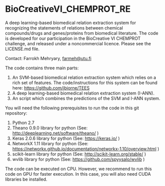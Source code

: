 # BioCreativeVI_CHEMPROT_RE
A deep learning-based biomedical relation extraction system for recognizing the statements of relations between chemical compounds/drugs and genes/proteins from biomedical literature. The code is developed for our participation in the BioCreative VI CHEMPROT challenge, and released under a noncommercial licence. Please see the LICENSE.md file. 

Contact: Farrokh Mehryary, farmeh@utu.fi

The code contains three main parts:
1) An SVM-based biomedical relation extraction system which relies on a rich set of features. 
The code/instructions for this system can be found here: https://github.com/jbjorne/TEES
2) A deep learning-based biomedical relation extraction system (I-ANN).
3) An script which combines the predictions of the SVM and I-ANN system. 

You will need the following prerequisites to run the code in this git repository:
1) Python 2.7
2) Theano 0.9.0 library for python (See: http://deeplearning.net/software/theano/ )
3) Keras 2.0.6  library for python (See: https://keras.io/ )
4) NetworkX 1.11 library for python (See: https://networkx.github.io/documentation/networkx-1.10/overview.html )
5) scikit-learn library for python (See: http://scikit-learn.org/stable/ )
6) wvlib library for python (See: https://github.com/spyysalo/wvlib )

The code can be executed on CPU. However, we recommend to run this code on GPU for faster execution. 
In this case, you will also need CUDA libraries be installed. 








